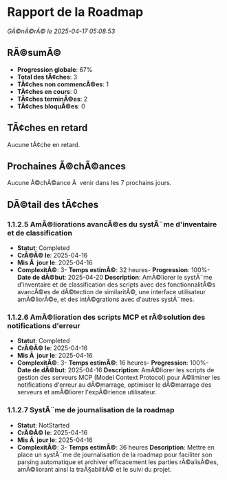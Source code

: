﻿# Rapport de la Roadmap

*GÃ©nÃ©rÃ© le 2025-04-17 05:08:53*

## RÃ©sumÃ©

- **Progression globale**: 67%
- **Total des tÃ¢ches**: 3
- **TÃ¢ches non commencÃ©es**: 1
- **TÃ¢ches en cours**: 0
- **TÃ¢ches terminÃ©es**: 2
- **TÃ¢ches bloquÃ©es**: 0

## TÃ¢ches en retard

Aucune tÃ¢che en retard.

## Prochaines Ã©chÃ©ances

Aucune Ã©chÃ©ance Ã  venir dans les 7 prochains jours.

## DÃ©tail des tÃ¢ches

### 1.1.2.5 AmÃ©liorations avancÃ©es du systÃ¨me d'inventaire et de classification

- **Statut**: Completed
- **CrÃ©Ã© le**: 2025-04-16
- **Mis Ã  jour le**: 2025-04-16
- **ComplexitÃ©**: 3- **Temps estimÃ©**: 32 heures- **Progression**: 100%- **Date de dÃ©but**: 2025-04-20
**Description**: AmÃ©liorer le systÃ¨me d'inventaire et de classification des scripts avec des fonctionnalitÃ©s avancÃ©es de dÃ©tection de similaritÃ©, une interface utilisateur amÃ©liorÃ©e, et des intÃ©grations avec d'autres systÃ¨mes.

### 1.1.2.6 AmÃ©lioration des scripts MCP et rÃ©solution des notifications d'erreur

- **Statut**: Completed
- **CrÃ©Ã© le**: 2025-04-16
- **Mis Ã  jour le**: 2025-04-16
- **ComplexitÃ©**: 3- **Temps estimÃ©**: 16 heures- **Progression**: 100%- **Date de dÃ©but**: 2025-04-16
**Description**: AmÃ©liorer les scripts de gestion des serveurs MCP (Model Context Protocol) pour Ã©liminer les notifications d'erreur au dÃ©marrage, optimiser le dÃ©marrage des serveurs et amÃ©liorer l'expÃ©rience utilisateur.

### 1.1.2.7 SystÃ¨me de journalisation de la roadmap

- **Statut**: NotStarted
- **CrÃ©Ã© le**: 2025-04-16
- **Mis Ã  jour le**: 2025-04-16
- **ComplexitÃ©**: 3- **Temps estimÃ©**: 36 heures
**Description**: Mettre en place un systÃ¨me de journalisation de la roadmap pour faciliter son parsing automatique et archiver efficacement les parties rÃ©alisÃ©es, amÃ©liorant ainsi la traÃ§abilitÃ© et le suivi du projet.

